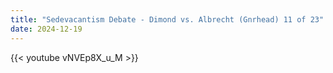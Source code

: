 ```yaml
---
title: "Sedevacantism Debate - Dimond vs. Albrecht (Gnrhead) 11 of 23"
date: 2024-12-19
---
```


{{< youtube vNVEp8X_u_M >}}
